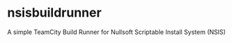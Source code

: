 nsisbuildrunner
===============

A simple TeamCity Build Runner for Nullsoft Scriptable Install System (NSIS)